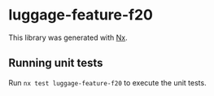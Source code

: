 # luggage-feature-f20

This library was generated with [Nx](https://nx.dev).

## Running unit tests

Run `nx test luggage-feature-f20` to execute the unit tests.
